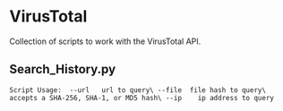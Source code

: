 # VirusTotal
Collection of scripts to work with the VirusTotal API.

## Search_History.py
`Script Usage: 
    --url   url to query\
    --file  file hash to query\
            accepts a SHA-256, SHA-1, or MD5 hash\
    --ip    ip address to query`
